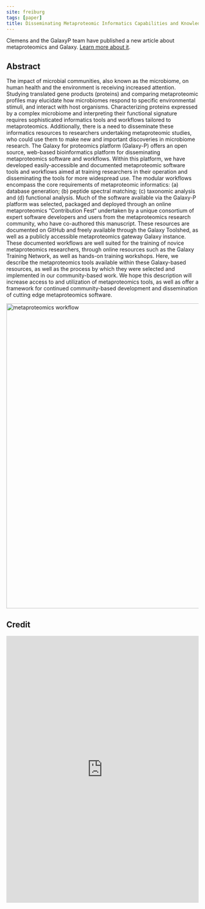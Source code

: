 ```yaml
---
site: freiburg
tags: [paper]
title: Disseminating Metaproteomic Informatics Capabilities and Knowledge Using the Galaxy-P Framework
---
```


Clemens and the GalaxyP team have published a new article about metaproteomics and Galaxy. [Learn more about it](http://www.mdpi.com/2227-7382/6/1/7).

## Abstract

The impact of microbial communities, also known as the microbiome, on human health and the environment is receiving increased attention. Studying translated gene products (proteins)
and comparing metaproteomic profiles may elucidate how microbiomes respond to specific environmental stimuli, and interact with host organisms. Characterizing proteins expressed by a
complex microbiome and interpreting their functional signature requires sophisticated informatics tools and workflows tailored to metaproteomics. Additionally, there is a need to
disseminate these informatics resources to researchers undertaking metaproteomic studies, who could use them to make new and important discoveries in microbiome research. The Galaxy
for proteomics platform (Galaxy-P) offers an open source, web-based bioinformatics platform for disseminating metaproteomics software and workflows. Within this platform, we have
developed easily-accessible and documented metaproteomic software tools and workflows aimed at training researchers in their operation and disseminating the tools for more widespread
use. The modular workflows encompass the core requirements of metaproteomic informatics: (a) database generation; (b) peptide spectral matching; (c) taxonomic analysis and (d)
functional analysis. Much of the software available via the Galaxy-P platform was selected, packaged and deployed through an online metaproteomics “Contribution Fest“ undertaken by a
unique consortium of expert software developers and users from the metaproteomics research community, who have co-authored this manuscript. These resources are documented on GitHub and
freely available through the Galaxy Toolshed, as well as a publicly accessible metaproteomics gateway Galaxy instance. These documented workflows are well suited for the training of
novice metaproteomics researchers, through online resources such as the Galaxy Training Network, as well as hands-on training workshops. Here, we describe the metaproteomics tools
available within these Galaxy-based resources, as well as the process by which they were selected and implemented in our community-based work. We hope this description will increase
access to and utilization of metaproteomics tools, as well as offer a framework for continued community-based development and dissemination of cutting edge metaproteomics software.

<div class="multiple-img">
  <img src="{{ "/media/proteomes-06-00007-ag.png" | relative_url }}" width="800px" alt="metaproteomics workflow" />
</div>

## Credit

<embed src="http://www.mdpi.com/2227-7382/6/1/7" width="100%" height="700" type='application/xhtml+xml'>
